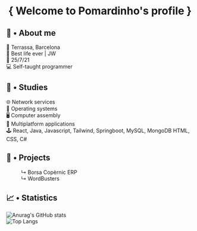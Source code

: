 <h1 align="center">{ Welcome to Pomardinho's profile }</h1>

## 👤 • About me
📍 Terrassa, Barcelona <br>
🤩 Best life ever | JW <br>
📆 25/7/21 <br>
💻 Self-taught programmer

## 📖 • Studies
🌐 Network services<br>
💾 Operating systems<br>
🖥️ Computer assembly<br>
👀 Multiplatform applications<br>
🕹 React, Java, Javascript, Tailwind, Springboot, MySQL, MongoDB HTML, CSS, C#

## 📎 • Projects
<dl>
	<dd>↳ Borsa Copèrnic ERP</dd>
	<dd>↳ WordBusters</dd>
</dl>

## 📈 • Statistics
![Anurag's GitHub stats](https://github-readme-stats.vercel.app/api?username=Pomardinho&show_icons=true&rank_icon=github&theme=tokyonight)<br>
![Top Langs](https://github-readme-stats.vercel.app/api/top-langs/?username=Pomardinho&size_weight=0.5&count_weight=0.5&layout=compact&theme=tokyonight)

<!-- https://github.com/anuraghazra/github-readme-stats -->
